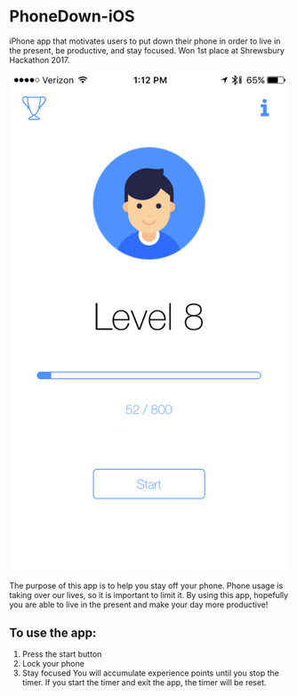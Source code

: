 # PhoneDown-iOS
iPhone app that motivates users to put down their phone in order to live in the present, be productive, and stay focused.
Won 1st place at Shrewsbury Hackathon 2017.

![Alt text](/IMG_2236.PNG)

The purpose of this app is to help you stay off your phone. Phone usage is taking over our lives, so it is important to limit it. By using this app, hopefully you are able to live in the present and make your day more productive!

## To use the app:
1. Press the start button
2. Lock your phone
3. Stay focused
You will accumulate experience points until you stop the timer. If you start the timer and exit the app, the timer will be reset.

